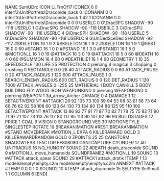 NAME 			SumUDrc
ICON 			U_FrnOf17
ICONEX 0 0 interf3\UnitPortrets\Draconide_back 0
ICONANM 0 0 interf3\UnitPortrets\Draconide_back 1 42 1
ICONANM 0 0 interf3\UnitPortrets\Draconide 0 0 0
USERLC 			0 G\DracSPC SHADOW -90 -118
USERLC 			1 G\DracSPG SHADOW -90 -118
USERLC 			3 G\DracSPU SHADOW -90 -118
USERLC 			4 G\DracSPH SHADOW -90 -118
USERLC 			5 G\DracSPV SHADOW -90 -118
USERLC 			9 G\UnDedSceDed SHADOW -92 -117
#SKELETON               16 1 9 3
#SKELETON               16 1 9 2
#SKELETON               16 1 9 1
@REST      		16 0 0 60
#STAND     		16 1 0 0
#PSTAND    		16 1 3 0
#PSTAND1    		16 1 5 0
@MOTION_L  		16 1 0 19
@ATTACK    		16 3 0 19
@ATTACK1    		16 5 0 60
@DEATH     		16 4 0 60
@SUMMON     		16 4 60 0 
#DEATHLIE1 		16 1 4 60
GEOMETRY 		1 10 35
SPEEDSCALE 130
LIFE     		25
PROTECTION 		4 piercing 4 magical 3 chopping 0 crushing 0
RECTANGLE 		0 0 28 40
ATTACK_RADIUS 		0 0 60
ATTACK_PAUSE 		0 20
ATTACK_RADIUS 		1 120 600
ATTACK_PAUSE 		1 0
SEARCH_ENEMY_RADIUS 	600
DET_RADIUS 		0 0 120
DET_RADIUS 		1 120 7000
ATTACK_ANGLES 	 	0 -255 25
MATHERIAL 		1 BODY
CANKILL 		5 BODY BUILDING FLY WOOD IRON
WEAPONKIND 		0 piercing
WEAPONKIND 		0 piercing
WEAPON			1 3d_arrow_Archer
DAMAGE   		0 4
DAMAGE   		1 12
SETACTIVEPOINT 		#ATTACK1 29 92 105 73 100 59 94 53 88 53 81 56 73 64 66 76 62 92 58 108 60 123 64 130 73 134 80 134 88 125 95 110 100 
SETACTIVEPOINT 		#ATTACK 13 86 93 77 91 71 87 70 82 71 78 75 75 82 71 90 71 97 71 107 73 113 76 117 80 117 85 113 90 107 92 96 93 
BUILDSTAGES 		12
PRICE 			1 COAL 9
VISION 			0
STANDGROUND
VES 			30
MOTIONSTYLE 		SINGLESTEP
ROTATE 			16
BREAKANIMATION 		#REST
BREAKANIMATION 		#STAND
MOVEBREAK 		#MOTION_L
EXPA 			6
KILLERAWARD             GOLD 3
KILLERAWARDRANDOM       GOLD 0
ZPOINTS 25 25
CANSTORM
SHADOWLESS
TFACTOR FF808080
CANTCAPTURE
CYLINDER		17 40
UNITRADIUS 16
NO_HUNGRY
SOUND 22 #DEATH death_draconide
SOUND 9 #MOTION_L move_humanoids
SOUNDFRAME2 #MOTION_L 19
SOUND 13 #ATTACK attack_spear
SOUND 29 #ATTACK1 attack_drotik
!TEMP  1 13 models\empty\empty.c2m models\empty\emptya.c2m
ANMEXT #ATTACK #TEMP 0 0 0 1 0
SOUND2 10 #TEMP attack_draconide 15
SELTYPE SelSmall 1 1
COLUMN 6
[END]
